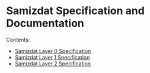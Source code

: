 Samizdat Specification and Documentation
========================================

Contents:

* [Samizdat Layer 0 Specification](samizdat-0/README.md)
* [Samizdat Layer 1 Specification](samizdat-1/README.md)
* [Samizdat Layer 2 Specification](samizdat-2.md)
